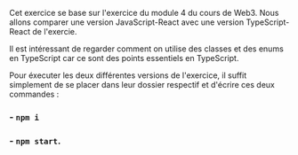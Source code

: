 Cet exercice se base sur l'exercice du module 4 du cours de Web3.
Nous allons comparer une version JavaScript-React avec une version TypeScript-React de l'exercie.

Il est intéressant de regarder comment on utilise des classes et des enums en TypeScript car ce sont des points essentiels en TypeScript.

Pour éxecuter les deux différentes versions de l'exercice, il suffit simplement de se placer dans leur dossier respectif et d'écrire ces deux commandes :
### - `npm i` 
### - `npm start`.